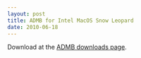 ```yaml
---
layout: post
title: ADMB for Intel MacOS Snow Leopard 
date: 2010-06-18
---
```

Download at the [ADMB downloads page](http://code.google.com/p/admb-project/downloads/).
